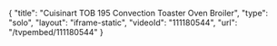 {
    "title": "Cuisinart TOB 195 Convection Toaster Oven Broiler",
    "type": "solo",
    "layout": "iframe-static",
    "videoId": "111180544",
    "url": "\/tvpembed\/111180544"
}